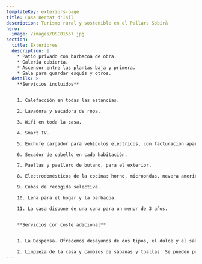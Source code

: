 ```yaml
---
templateKey: exteriors-page
title: Casa Bernat d'Isil
description: Turismo rural y sostenible en el Pallars Sobirà
hero:
  image: /images/DSC01567.jpg
section:
  title: Exteriores
  description: |
    * Patio privado con barbacoa de obra.
    * Galería cubierta.
    * Ascensor entre las plantas baja y primera.
    * Sala para guardar esquís y otros.
  details: >-
    **Servicios incluidos**


    1. Calefacción en todas las estancias.

    2. Lavadora y secadora de ropa.

    3. Wifi en toda la casa.

    4. Smart TV.

    5. Enchufe cargador para vehículos eléctricos, con facturación aparte.

    6. Secador de cabello en cada habitación.

    7. Paellas y paellero de butano, para el exterior.

    8. Electrodomésticos de la cocina: horno, microondas, nevera americana, placa de inducción, tostadora, minipimer, cafetera italiana.

    9. Cubos de recogida selectiva.

    10. Leña para el hogar y la barbacoa.

    11. La casa dispone de una cuna para un menor de 3 años.


    **Servicios con coste adicional**


    1. La Despensa. Ofrecemos desayunos de dos tipos, el dulce y el salado. Además buscamos ofrecer productos hechos por nosotros o por los artesanos y productores de la comarca. 

    2. Limpieza de la casa y cambios de sábanas y toallas: Se pueden pedir estos servicios, con facturación aparte.
---
```

